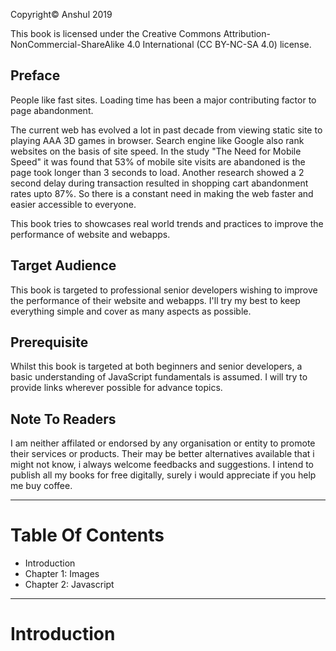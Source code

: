 Copyright© Anshul 2019

This book is licensed under the Creative Commons Attribution-NonCommercial-ShareAlike 4.0 International (CC BY-NC-SA 4.0) license.
##  Preface
People like fast sites. Loading time has been a major contributing factor to page abandonment.

The current web has evolved a lot in past decade from viewing static site to playing AAA 3D games in browser. Search engine like Google also rank websites on the basis of site speed. In the study "The Need for Mobile Speed" it was found that 53% of mobile site visits are abandoned is the page took longer than 3 seconds to load. Another research showed a 2 second delay during transaction resulted in shopping cart abandonment rates upto 87%. So there is a constant need in making the web faster and easier accessible to everyone.

This book tries to showcases real world trends and practices to improve the performance of website and webapps.
## Target Audience
This book is targeted to professional senior developers wishing to improve the performance of their website and webapps. I'll try my best to keep everything simple and cover as many aspects as possible.
##  Prerequisite
Whilst this book is targeted at both beginners and senior developers, a basic understanding of JavaScript fundamentals is assumed. I will try to provide links wherever possible for advance topics.
## Note To Readers
I am neither affilated or endorsed by any organisation or entity to promote their services or products. Their may be better alternatives available that i might not know, i always welcome feedbacks and suggestions. I intend to publish all my books for free digitally, surely i would appreciate if you help me buy coffee.
* * *
# Table Of Contents
* Introduction
* Chapter 1:  Images
* Chapter 2:  Javascript
* * *
# Introduction
